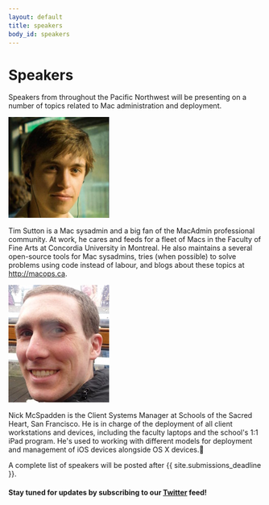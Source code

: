 ```yaml
---
layout: default
title: speakers
body_id: speakers
---
```


# Speakers

<p class="lead">

Speakers from throughout the Pacific Northwest will be presenting on a number of topics related to Mac administration and deployment.

</p>


<p class="lead">

![Tim Sutton](tim_sutton_200.jpeg "Tim Sutton")

Tim Sutton is a Mac sysadmin and a big fan of the MacAdmin professional community. At work, he cares and feeds for a fleet of Macs in the Faculty of Fine Arts at Concordia University in Montreal. He also maintains a several open-source tools for Mac sysadmins, tries (when possible) to solve problems using code instead of labour, and blogs about these topics at http://macops.ca.

![Nick McSpadden](nick_mcspadden_233.jpg "Nick McSpadden")

Nick McSpadden is the Client Systems Manager at Schools of the Sacred Heart, San Francisco. He is in charge of the deployment of all client workstations and devices, including the faculty laptops and the school's 1:1 iPad program. He's used to working with different models for deployment and management of iOS devices alongside OS X devices.


A complete list of speakers will be posted after {{ site.submissions_deadline }}.

</p>

#### Stay tuned for updates by subscribing to our [Twitter](https://twitter.com/intent/follow?&screen_name=MacDevOpsYVR) feed!

